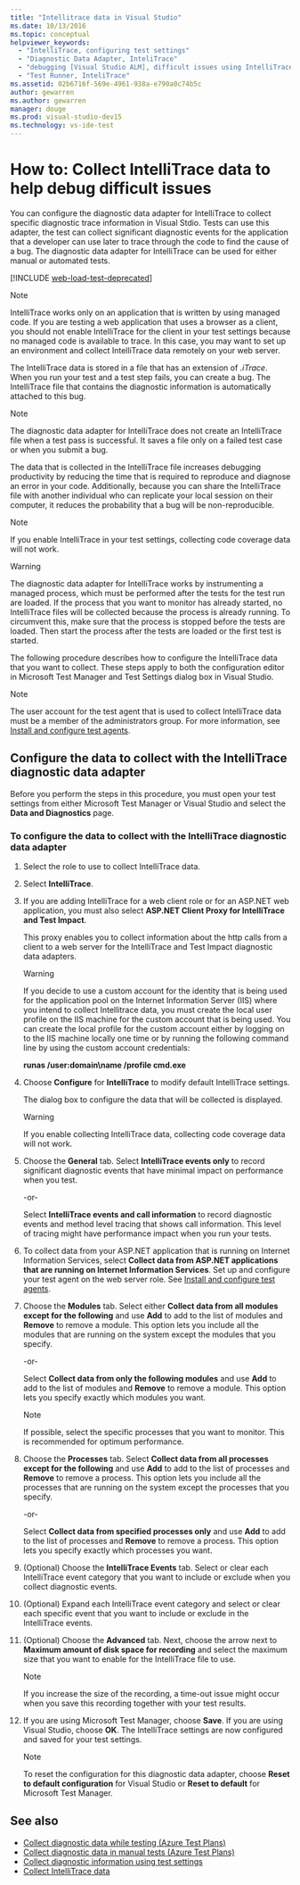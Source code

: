 ```yaml
---
title: "Intellitrace data in Visual Studio"
ms.date: 10/13/2016
ms.topic: conceptual
helpviewer_keywords:
  - "IntelliTrace, configuring test settings"
  - "Diagnostic Data Adapter, InteliTrace"
  - "debugging [Visual Studio ALM], difficult issues using IntelliTrace"
  - "Test Runner, InteliTrace"
ms.assetid: 02b6716f-569e-4961-938a-e790a0c74b5c
author: gewarren
ms.author: gewarren
manager: douge
ms.prod: visual-studio-dev15
ms.technology: vs-ide-test
---
```

# How to: Collect IntelliTrace data to help debug difficult issues

You can configure the diagnostic data adapter for IntelliTrace to collect specific diagnostic trace information in Visual Stdio. Tests can use this adapter, the test can collect significant diagnostic events for the application that a developer can use later to trace through the code to find the cause of a bug. The diagnostic data adapter for IntelliTrace can be used for either manual or automated tests.

[!INCLUDE [web-load-test-deprecated](includes/web-load-test-deprecated.md)]

> [!NOTE]
> IntelliTrace works only on an application that is written by using managed code. If you are testing a web application that uses a browser as a client, you should not enable IntelliTrace for the client in your test settings because no managed code is available to trace. In this case, you may want to set up an environment and collect IntelliTrace data remotely on your web server.

The IntelliTrace data is stored in a file that has an extension of *.iTrace*. When you run your test and a test step fails, you can create a bug. The IntelliTrace file that contains the diagnostic information is automatically attached to this bug.

> [!NOTE]
> The diagnostic data adapter for IntelliTrace does not create an IntelliTrace file when a test pass is successful. It saves a file only on a failed test case or when you submit a bug.

The data that is collected in the IntelliTrace file increases debugging productivity by reducing the time that is required to reproduce and diagnose an error in your code. Additionally, because you can share the IntelliTrace file with another individual who can replicate your local session on their computer, it reduces the probability that a bug will be non-reproducible.

> [!NOTE]
> If you enable IntelliTrace in your test settings, collecting code coverage data will not work.

> [!WARNING]
> The diagnostic data adapter for IntelliTrace works by instrumenting a managed process, which must be performed after the tests for the test run are loaded. If the process that you want to monitor has already started, no IntelliTrace files will be collected because the process is already running. To circumvent this, make sure that the process is stopped before the tests are loaded. Then start the process after the tests are loaded or the first test is started.

The following procedure describes how to configure the IntelliTrace data that you want to collect. These steps apply to both the configuration editor in Microsoft Test Manager and Test Settings dialog box in Visual Studio.

> [!NOTE]
> The user account for the test agent that is used to collect IntelliTrace data must be a member of the administrators group. For more information, see [Install and configure test agents](../test/lab-management/install-configure-test-agents.md).

## Configure the data to collect with the IntelliTrace diagnostic data adapter

Before you perform the steps in this procedure, you must open your test settings from either Microsoft Test Manager or Visual Studio and select the **Data and Diagnostics** page.

### To configure the data to collect with the IntelliTrace diagnostic data adapter

1.  Select the role to use to collect IntelliTrace data.

2.  Select **IntelliTrace**.

3.  If you are adding IntelliTrace for a web client role or for an ASP.NET web application, you must also select **ASP.NET Client Proxy for IntelliTrace and Test Impact**.

     This proxy enables you to collect information about the http calls from a client to a web server for the IntelliTrace and Test Impact diagnostic data adapters.

    > [!WARNING]
    > If you decide to use a custom account for the identity that is being used for the application pool on the Internet Information Server (IIS) where you intend to collect Intellitrace data, you must create the local user profile on the IIS machine for the custom account that is being used. You can create the local profile for the custom account either by logging on to the IIS machine locally one time or by running the following command line by using the custom account credentials:
    >
    > **runas /user:domain\name /profile cmd.exe**

4.  Choose **Configure** for **IntelliTrace** to modify default IntelliTrace settings.

     The dialog box to configure the data that will be collected is displayed.

    > [!WARNING]
    > If you enable collecting IntelliTrace data, collecting code coverage data will not work.

5.  Choose the **General** tab. Select **IntelliTrace events only** to record significant diagnostic events that have minimal impact on performance when you test.

     -or-

     Select **IntelliTrace events and call information** to record diagnostic events and method level tracing that shows call information. This level of tracing might have performance impact when you run your tests.

6.  To collect data from your ASP.NET application that is running on Internet Information Services, select **Collect data from ASP.NET applications that are running on Internet Information Services**. Set up and configure your test agent on the web server role. See [Install and configure test agents](../test/lab-management/install-configure-test-agents.md).

7.  Choose the **Modules** tab. Select either **Collect data from all modules except for the following** and use **Add** to add to the list of modules and **Remove** to remove a module. This option lets you include all the modules that are running on the system except the modules that you specify.

     -or-

     Select **Collect data from only the following modules** and use **Add** to add to the list of modules and **Remove** to remove a module. This option lets you specify exactly which modules you want.

    > [!NOTE]
    > If possible, select the specific processes that you want to monitor. This is recommended for optimum performance.

8.  Choose the **Processes** tab. Select **Collect data from all processes except for the following** and use **Add** to add to the list of processes and **Remove** to remove a process. This option lets you include all the processes that are running on the system except the processes that you specify.

     -or-

     Select **Collect data from specified processes only** and use **Add** to add to the list of processes and **Remove** to remove a process. This option lets you specify exactly which processes you want.

9. (Optional) Choose the **IntelliTrace Events** tab. Select or clear each IntelliTrace event category that you want to include or exclude when you collect diagnostic events.

10. (Optional) Expand each IntelliTrace event category and select or clear each specific event that you want to include or exclude in the IntelliTrace events.

11. (Optional) Choose the **Advanced** tab. Next, choose the arrow next to **Maximum amount of disk space for recording** and select the maximum size that you want to enable for the IntelliTrace file to use.

    > [!NOTE]
    > If you increase the size of the recording, a time-out issue might occur when you save this recording together with your test results.

12. If you are using Microsoft Test Manager, choose **Save**. If you are using Visual Studio, choose **OK**. The IntelliTrace settings are now configured and saved for your test settings.

    > [!NOTE]
    > To reset the configuration for this diagnostic data adapter, choose **Reset to default configuration** for Visual Studio or **Reset to default** for Microsoft Test Manager.

## See also

- [Collect diagnostic data while testing (Azure Test Plans)](/azure/devops/test/collect-diagnostic-data?view=vsts)
- [Collect diagnostic data in manual tests (Azure Test Plans)](/azure/devops/test/mtm/collect-more-diagnostic-data-in-manual-tests?view=vsts)
- [Collect diagnostic information using test settings](../test/collect-diagnostic-information-using-test-settings.md)
- [Collect IntelliTrace data](../test/how-to-collect-intellitrace-data-to-help-debug-difficult-issues.md)